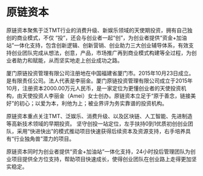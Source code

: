 # 

# 原链资本

原链资本聚焦于泛TMT行业的消费升级、新娱乐领域的天使期投资，拥有自己独创的商业模式，不仅 “投”，还会与创业者一起“创”，为创业者提供“资金+加油站”一体化支持，包含创新逻辑、创新营销、创业助力三大创业辅导体系，有效支持创业团队完成从想法，创意，产品，市场推广再到商业模式构建等全过程，为创业者助力和赋能，从而坚实地走上创业成功之路。

厦门原链投资管理有限公司注册地在中国福建省厦门市。2015年10月23日成立。是有限责任公司。法人代表是李丽金。厦门原链投资管理有限公司成立于2015年10月，注册资本2000.00万元人民币，是一家定位为更懂创业者的天使投资机构，由天使投资人李丽金（Amei）女士创办。原链资本立足于“原于善念，链接美好”的初心；以爱为本，利他为上；被业界评为务实靠谱的投资机构。

原链资本重点关注TMT、泛娱乐、消费升级、以及区块链、人工智能、先进制造等高新技术领域的早期投资。 坚守创投一站定位，左手扶持0到1优质初创创业团队，采用“快进快出”的模式推动项目快速获得后续资本及资源支持，右手培养具有“行业独角兽”潜力的项目。

原链资本同时为创业者提供“资金+加油站”一体化支持，24小时投后管理团队为创业项目提供全方位支持，帮助项目快速成长，使得创业团队在创业路上走得更加坚实稳定。

